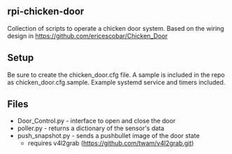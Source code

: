 rpi-chicken-door
--------
Collection of scripts to operate a chicken door system. Based on the wiring design in https://github.com/ericescobar/Chicken_Door


Setup
--------
Be sure to create the chicken_door.cfg file. A sample is included in the repo as chicken_door.cfg.sample. Example systemd service and timers included.


Files
--------
- Door_Control.py - interface to open and close the door
- poller.py - returns a dictionary of the sensor's data
- push_snapshot.py - sends a pushbullet image of the door state
    - requires v4l2grab (https://github.com/twam/v4l2grab.git)
